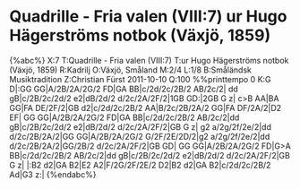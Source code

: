 # Quadrille - Fria valen (VIII:7) ur Hugo Hägerströms notbok (Växjö, 1859)

{%abc%}
X:7
T:Quadrille - Fria valen (VIII:7)
T:ur Hugo Hägerströms notbok (Växjö, 1859)
R:Kadrilj
O:Växjö, Småland
M:2/4
L:1/8
B:Småländsk Musiktradition
Z:Christian Fürst 2011-10-10
Q:100
%%printtempo 0
K:G
D|:GG GG|A/2B/2A/2G/2 FD|GA BB|c/2d/2c/2B/2 AB/2c/2|
dd gB|c/2B/2c/2d/2 e2|dB/2d/2 d/2c/2A/2F/2|1GB GD:|2GB G z|
c>B AA|BA GG|FA DE/2F/2|GB d2|c/2d/2c/2B/2 AA|B/2c/2B/2A/2 GG|FA DF/2A/2|D2 EF|
GG GG|A/2B/2A/2G/2 FD|GA BB|c/2d/2c/2B/2 AB/2c/2|dd gB|c/2B/2c/2d/2 e2|dB/2d/2 d/2c/2A/2F/2|GB G z|
g2 a/2g/2f/2e/2|dd d/2c/2B/2A/2|GG GG|A/2B/2A/2G/2 G/2F/2E/2D/2|g2 a/2g/2f/2e/2|dd d/2c/2B/2A/2|GG/2B/2 d/2c/2A/2F/2|GB GD|
GG GG|A/2B/2A/2G/2 FD|G>A BB|c/2d/2c/2B/2 AB/2c/2|dd gB|c/2B/2c/2d/2 e2|dB/2d/2 d/2c/2A/2F/2|GB G z|
|:B2 d2|GA B2|E2 A2|F/2G/2F/2E/2 D2|B2 d2|GA B2|c/2d/2c/2B/2 Ad|G3 z:|
{%endabc%}
